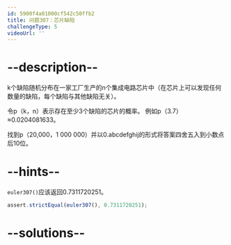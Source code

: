 ```yaml
---
id: 5900f4a01000cf542c50ffb2
title: 问题307：芯片缺陷
challengeType: 5
videoUrl: ''
---
```


# --description--

k个缺陷随机分布在一家工厂生产的n个集成电路芯片中（在芯片上可以发现任何数量的缺陷，每个缺陷与其他缺陷无关）。

令p（k，n）表示存在至少3个缺陷的芯片的概率。 例如p（3.7）≈0.0204081633。

找到p（20,000，1 000 000）并以0.abcdefghij的形式将答案四舍五入到小数点后10位。

# --hints--

`euler307()`应该返回0.7311720251。

```js
assert.strictEqual(euler307(), 0.7311720251);
```

# --solutions--

